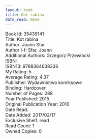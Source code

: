 ```yaml
---
layout: book
title: Kot rabina
date_read: None
---
```


Book Id: 35439141<br />
Title: Kot rabina<br />
Author: Joann Sfar<br />
Author l-f: Sfar, Joann<br />
Additional Authors: Grzegorz Przewłocki<br />
ISBN: <br />
ISBN13: 9788364638336<br />
My Rating: 5<br />
Average Rating: 4.37<br />
Publisher: Wydawnictwo komiksowe<br />
Binding: Hardcover<br />
Number of Pages: 288<br />
Year Published: 2015<br />
Original Publication Year: 2010<br />
Date Read: <br />
Date Added: 2017/02/17<br />
Exclusive Shelf: read<br />
Read Count: 1<br />
Owned Copies: 0<br />

